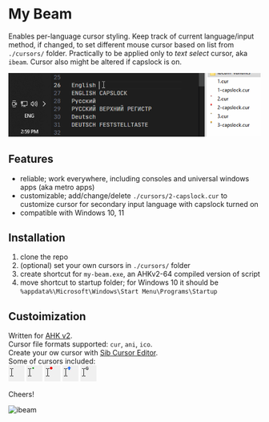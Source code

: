 # My Beam

Enables per-language cursor styling.
Keep track of current language/input method, if changed, to set different mouse cursor based on list from `./cursors/` folder.
Practically to be applied only to *text select* cursor, aka `ibeam`. Cursor also might be altered if capslock is on.

<img src="img/how-it-work.gif" width="608" />

## Features

-   reliable; work everywhere, including consoles and universal windows apps (aka metro apps)
-   customizable; add/change/delete `./cursors/2-capslock.cur` to customize cursor for secondary input language with capslock turned on
-   compatible with Windows 10, 11

## Installation

1. clone the repo
2. (optional) set your own cursors in `./cursors/` folder
3. create shortcut for `my-beam.exe`, an AHKv2-64 compiled version of script
4. move shortcut to startup folder; for Windows 10 it should be `%appdata%\Microsoft\Windows\Start Menu\Programs\Startup`

## Custoimization

Written for [AHK v2](https://www.autohotkey.com/docs/v2/).  
Cursor file formats supported: `cur`, `ani`, `ico`.  
Create your ow cursor with [Sib Cursor Editor](http://www.sibcode.com/cursor-editor/).  
Some of cursors included:  
<img src="img/ibeam-default.jpg" alt="default i-beam cursor" />
<img src="img/ibeam-dot-green.jpg" alt="i-beam cursor with dot" />
<img src="img/ibeam-circle-red.jpg" alt="i-beam cursor with circle" />
<img src="img/ibeam-arrow-up-blue.jpg" alt="i-beam cursor with arrow up" />
<img src="img/ibeam-g.jpg" alt="i-beam cursor with letter g" />

Cheers!

<img src="https://upload.wikimedia.org/wikipedia/commons/thumb/0/09/I-BeamCrossSection.svg/220px-I-BeamCrossSection.svg.png" alt="ibeam" />


